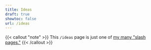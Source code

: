 ```yaml
---
title: Ideas
draft: true
showtoc: false
url: /ideas
---
```

{{< callout "note" >}}
This `/ideas` page is just one of [my many "slash pages."](/slashes)
{{< /callout >}}

